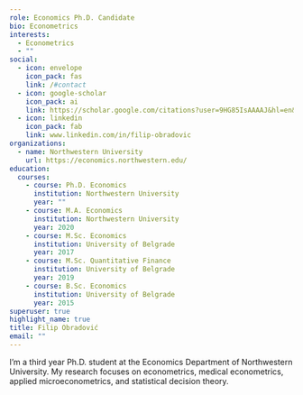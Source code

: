 ```yaml
---
role: Economics Ph.D. Candidate
bio: Econometrics
interests:
  - Econometrics
  - ""
social:
  - icon: envelope
    icon_pack: fas
    link: /#contact
  - icon: google-scholar
    icon_pack: ai
    link: https://scholar.google.com/citations?user=9HG85IsAAAAJ&hl=en&oi=ao
  - icon: linkedin
    icon_pack: fab
    link: www.linkedin.com/in/filip-obradovic
organizations:
  - name: Northwestern University
    url: https://economics.northwestern.edu/
education:
  courses:
    - course: Ph.D. Economics
      institution: Northwestern University
      year: ""
    - course: M.A. Economics
      institution: Northwestern University
      year: 2020
    - course: M.Sc. Economics
      institution: University of Belgrade
      year: 2017
    - course: M.Sc. Quantitative Finance
      institution: University of Belgrade
      year: 2019
    - course: B.Sc. Economics
      institution: University of Belgrade
      year: 2015
superuser: true
highlight_name: true
title: Filip Obradović
email: ""
---
```

I’m a third year Ph.D. student at the Economics Department of Northwestern University. My research focuses on econometrics, medical econometrics, applied microeconometrics, and statistical decision theory.
